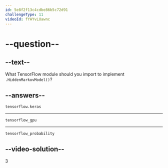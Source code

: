 ```yaml
---
id: 5e8f2f13c4cdbe86b5c72d91
challengeType: 11
videoId: fYAYvLUawnc
---
```


# --question--

## --text--

What TensorFlow module should you import to implement `.HiddenMarkovModel()`?

## --answers--

`tensorflow.keras`

---

`tensorflow_gpu`

---

`tensorflow_probability`

## --video-solution--

3

